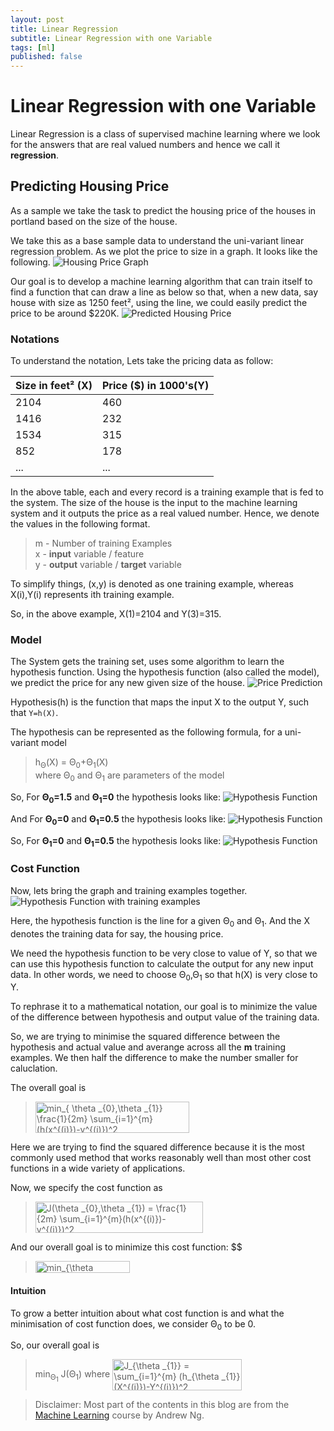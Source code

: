 ```yaml
---
layout: post
title: Linear Regression
subtitle: Linear Regression with one Variable
tags: [ml]
published: false
---
```


# Linear Regression with one Variable

Linear Regression is a class of supervised machine learning where we look for the answers that are real valued numbers and hence we call it **regression**.

## Predicting Housing Price

As a sample we take the task to predict the housing price of the houses in portland based on the size of the house.

We take this as a base sample data to understand the uni-variant linear regression problem. As we plot the price to size in a graph. It looks like the following.
![Housing Price Graph](../img/posts/.2018-10-03-linear-regression_images/2e881f1d.png)

Our goal is to develop a machine learning algorithm that can train itself to find a function that can draw a line as below so that, when a new data, say house with size as 1250 feet², using the line, we could easily predict the price to be around $220K.
![Predicted Housing Price](../img/posts/.2018-10-03-linear-regression_images/d3fc0ee1.png)

### Notations

To understand the notation, Lets take the pricing data as follow:


| Size in feet² (X)| Price ($) in 1000's(Y)|
| :------ |:--- |
|2104|460|
|1416|232|
|1534|315|
|852|178|
|...|...|

In the above table, each and every record is a training example that is fed to the system. The size of the house is the input to the machine learning system and it outputs the price as a real valued number. Hence, we denote the values in the following format.

> m - Number of training Examples <br>x - **input** variable / feature <br>y - **output** variable / **target** variable

To simplify things, (x,y) is denoted as one training example, whereas X(i),Y(i) represents ith training example.

So, in the above example, X(1)=2104 and Y(3)=315.

### Model

The System gets the training set, uses some algorithm to learn the hypothesis function. Using the hypothesis function (also called the model), we predict the price for any new given size of the house.
![Price Prediction](../img/posts/.2018-10-03-linear-regression_images\7b1d86bb.png)

Hypothesis(h) is the function that maps the input X to the output Y, such that `Y=h(X)`. 

The hypothesis can be represented as the following formula, for a uni-variant model
> h<sub>Θ</sub>(X) = Θ<sub>0</sub>+Θ<sub>1</sub>(X)
<br>where Θ<sub>0</sub> and Θ<sub>1</sub> are parameters of the model

So, For **Θ<sub>0</sub>=1.5** and **Θ<sub>1</sub>=0** the hypothesis looks like:
![Hypothesis Function](../img/posts/.2018-10-03-linear-regression_images\084a51aa.png)

And For **Θ<sub>0</sub>=0** and **Θ<sub>1</sub>=0.5** the hypothesis looks like:
![Hypothesis Function](../img/posts/.2018-10-03-linear-regression_images\717415b9.png)

So, For **Θ<sub>1</sub>=0** and **Θ<sub>1</sub>=0.5** the hypothesis looks like:
![Hypothesis Function](../img/posts/.2018-10-03-linear-regression_images\636e7675.png)


### Cost Function

Now, lets bring the graph and training examples together.
![Hypothesis Function with training examples](../img/posts/.2018-10-03-linear-regression_images\56c08adc.png)

Here, the hypothesis function is the line for a given  Θ<sub>0</sub> and  Θ<sub>1</sub>. And the X denotes the training data for say, the housing price.

We need the hypothesis function to be very close to value of Y, so that we can use this hypothesis function to calculate the output for any new input data. In other words, we need to choose Θ<sub>0</sub>,Θ<sub>1</sub> so that h(X) is very close to Y. 

To rephrase it to a mathematical notation, our goal is to minimize the value of the difference between hypothesis and output value of the training data.

So, we are trying to minimise the squared difference between the hypothesis and actual value and averange across all the **m** training examples. We then half the difference to make the number smaller for caluclation.

The overall goal is

> <img src="http://www.sciweavers.org/tex2img.php?eq=min_%7B%20%5Ctheta%20_%7B0%7D%2C%5Ctheta%20_%7B1%7D%7D%20%20%5Cfrac%7B1%7D%7B2m%7D%20%20%5Csum_%7Bi%3D1%7D%5E%7Bm%7D%28h%28x%5E%7B%28i%29%7D%29-y%5E%7B%28i%29%7D%29%5E2&bc=White&fc=Black&im=jpg&fs=12&ff=arev&edit=0" align="center" border="0" alt="min_{ \theta _{0},\theta _{1}}  \frac{1}{2m}  \sum_{i=1}^{m}(h(x^{(i)})-y^{(i)})^2" width="246" height="50" />

Here we are trying to find the squared difference because it is the most commonly used method that works reasonably well than most other cost functions in a wide variety of applications.

Now, we specify the cost function as 
> <img src="http://www.sciweavers.org/tex2img.php?eq=J%28%5Ctheta%20_%7B0%7D%2C%5Ctheta%20_%7B1%7D%29%20%3D%20%5Cfrac%7B1%7D%7B2m%7D%20%20%5Csum_%7Bi%3D1%7D%5E%7Bm%7D%28h%28x%5E%7B%28i%29%7D%29-y%5E%7B%28i%29%7D%29%5E2&bc=White&fc=Black&im=jpg&fs=12&ff=arev&edit=0" align="center" border="0" alt="J(\theta _{0},\theta _{1}) = \frac{1}{2m}  \sum_{i=1}^{m}(h(x^{(i)})-y^{(i)})^2" width="268" height="50" />
And our overall goal is to minimize this cost function:
$$

> <img src="http://www.sciweavers.org/tex2img.php?eq=min_%7B%5Ctheta%20_%7B0%7D%2C%5Ctheta%20_%7B1%7D%7D%20%26%20J%28%5Ctheta%20_%7B0%7D%2C%5Ctheta%20_%7B1%7D%29&bc=White&fc=Black&im=jpg&fs=12&ff=arev&edit=0" align="center" border="0" alt="min_{\theta _{0},\theta _{1}} & J(\theta _{0},\theta _{1})" width="151" height="19" />

#### Intuition

To grow a better intuition about what cost function is and what the minimisation of cost function does, we consider Θ<sub>0</sub> to be 0.

So, our overall goal is 

> min<sub>Θ<sub>1</sub></sub> J(Θ<sub>1</sub>) where <img src="http://www.sciweavers.org/tex2img.php?eq=J_%7B%5Ctheta%20_%7B1%7D%7D%20%3D%20%5Csum_%7Bi%3D1%7D%5E%7Bm%7D%20%28h_%7B%5Ctheta%20_%7B1%7D%7D%28X%5E%7B%28i%29%7D%29-Y%5E%7B%28i%29%7D%29%5E2&bc=White&fc=Black&im=jpg&fs=12&ff=arev&edit=0" align="center" border="0" alt="J_{\theta _{1}} = \sum_{i=1}^{m} (h_{\theta _{1}}(X^{(i)})-Y^{(i)})^2" width="207" height="50" />

> Disclaimer: Most part of the contents in this blog are from the [Machine Learning](https://www.coursera.org/learn/machine-learning) course by Andrew Ng.

<!--stackedit_data:
eyJoaXN0b3J5IjpbLTEwNTg3MjU3NDFdfQ==
-->